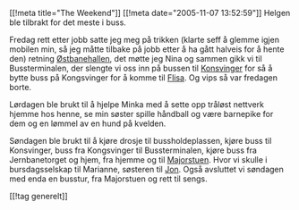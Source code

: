 [[!meta  title="The Weekend"]]
[[!meta  date="2005-11-07 13:52:59"]]
Helgen ble tilbrakt for det meste i buss.

Fredag rett etter jobb satte jeg meg på trikken (klarte seff å glemme igjen mobilen min, så jeg måtte tilbake på jobb etter å ha gått halveis for å hente den) retning <a href="http://www.sektor.no/s_ostbane.html">Østbanehallen</a>, det møtte jeg Nina og sammen gikk vi til Bussterminalen, der slengte vi oss inn på bussen til <a href="http://www.kongsvinger.kommune.no/">Konsvinger</a> for så å bytte buss på Kongsvinger for å komme til <a href="http://www.asnes.kommune.no/">Flisa</a>. Og vips så var fredagen borte.

Lørdagen ble brukt til å hjelpe Minka med å sette opp tråløst nettverk hjemme hos henne, se min søster spille håndball og være barnepike for dem og en lømmel av en hund på kvelden.

Søndagen ble brukt til å kjøre drosje til bussholdeplassen, kjøre buss til Konsvinger, buss fra Kongsvinger til Bussterminalen, kjøre buss fra Jernbanetorget og hjem, fra hjemme og til <a href="http://www.aktivioslo.no/partnere/bogstadvn/">Majorstuen</a>. Hvor vi skulle i bursdagsselskap til Marianne, søsteren til <a href="http://www.defcon.no">Jon</a>.  Også avsluttet vi søndagen med enda en busstur, fra Majorstuen og rett til sengs.

[[!tag  generelt]]